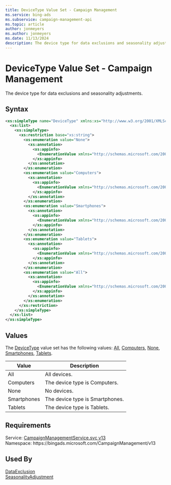 ```yaml
---
title: DeviceType Value Set - Campaign Management
ms.service: bing-ads
ms.subservice: campaign-management-api
ms.topic: article
author: jonmeyers
ms.author: jonmeyers
ms.date: 11/13/2024
description: The device type for data exclusions and seasonality adjustments.
---
```

# DeviceType Value Set - Campaign Management
The device type for data exclusions and seasonality adjustments.

## Syntax
```xml
<xs:simpleType name="DeviceType" xmlns:xs="http://www.w3.org/2001/XMLSchema">
  <xs:list>
    <xs:simpleType>
      <xs:restriction base="xs:string">
        <xs:enumeration value="None">
          <xs:annotation>
            <xs:appinfo>
              <EnumerationValue xmlns="http://schemas.microsoft.com/2003/10/Serialization/">0</EnumerationValue>
            </xs:appinfo>
          </xs:annotation>
        </xs:enumeration>
        <xs:enumeration value="Computers">
          <xs:annotation>
            <xs:appinfo>
              <EnumerationValue xmlns="http://schemas.microsoft.com/2003/10/Serialization/">1</EnumerationValue>
            </xs:appinfo>
          </xs:annotation>
        </xs:enumeration>
        <xs:enumeration value="Smartphones">
          <xs:annotation>
            <xs:appinfo>
              <EnumerationValue xmlns="http://schemas.microsoft.com/2003/10/Serialization/">2</EnumerationValue>
            </xs:appinfo>
          </xs:annotation>
        </xs:enumeration>
        <xs:enumeration value="Tablets">
          <xs:annotation>
            <xs:appinfo>
              <EnumerationValue xmlns="http://schemas.microsoft.com/2003/10/Serialization/">4</EnumerationValue>
            </xs:appinfo>
          </xs:annotation>
        </xs:enumeration>
        <xs:enumeration value="All">
          <xs:annotation>
            <xs:appinfo>
              <EnumerationValue xmlns="http://schemas.microsoft.com/2003/10/Serialization/">7</EnumerationValue>
            </xs:appinfo>
          </xs:annotation>
        </xs:enumeration>
      </xs:restriction>
    </xs:simpleType>
  </xs:list>
</xs:simpleType>
```

## <a name="values"></a>Values

The [DeviceType](devicetype.md) value set has the following values: [All](#all), [Computers](#computers), [None](#none), [Smartphones](#smartphones), [Tablets](#tablets).

|Value|Description|
|-----------|---------------|
|<a name="all"></a>All|All devices.|
|<a name="computers"></a>Computers|The device type is Computers.|
|<a name="none"></a>None|No devices.|
|<a name="smartphones"></a>Smartphones|The device type is Smartphones.|
|<a name="tablets"></a>Tablets|The device type is Tablets.|

## Requirements
Service: [CampaignManagementService.svc v13](https://campaign.api.bingads.microsoft.com/Api/Advertiser/CampaignManagement/v13/CampaignManagementService.svc)  
Namespace: https\://bingads.microsoft.com/CampaignManagement/v13  

## Used By
[DataExclusion](dataexclusion.md)  
[SeasonalityAdjustment](seasonalityadjustment.md)  
